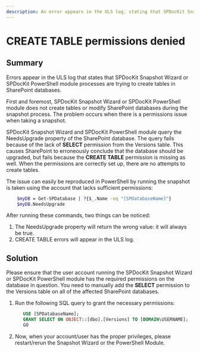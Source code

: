 ```yaml
---
description: An error appears in the ULS log, stating that SPDocKit Snapshot Wizard or SPDocKit PowerShell module processes are trying to create tables in SharePoint databases.
---
```


# CREATE TABLE permissions denied

## **Summary**

Errors appear in the ULS log that states that SPDocKit Snapshot Wizard or SPDocKit PowerShell module processes are trying to create tables in SharePoint databases.

First and foremost, SPDocKit Snapshot Wizard or SPDocKit PowerShell module does not create tables or modify SharePoint databases during the snapshot process. The problem occurs when there is a permissions issue when taking a snapshot.

SPDocKit Snapshot Wizard and SPDocKit PowerShell module query the NeedsUpgrade property of the SharePoint database. The query fails because of the lack of **SELECT** permission from the Versions table. This causes SharePoint to erroneously conclude that the database should be upgraded, but fails because the **CREATE TABLE** permission is missing as well. When the permissions are correctly set up, there are no attempts to create tables.

The issue can easily be reproduced in PowerShell by running the snapshot is taken using the account that lacks sufficient permissions:

```bash
    $myDB = Get-SPDatabase | ?{$_.Name -eq "[SPDatabaseName]"}
    $myDB.NeedsUpgrade
```

After running these commands, two things can be noticed:

1. The NeedsUpgrade property will return the wrong value: it will always be true. 
2. CREATE TABLE errors will appear in the ULS log.

## **Solution**

Please ensure that the user account running the SPDocKit Snapshot Wizard or SPDocKit PowerShell module has the required permissions on the database in question. You need to manually add the **SELECT** permission to the Versions table on all of the affected SharePoint databases.

1. Run the following SQL query to grant the necessary permissions:

   ```sql
      USE [SPDatabaseName];  
      GRANT SELECT ON OBJECT::[dbo].[Versions] TO [DOMAIN\USERNAME];  
      GO
   ```

2. Now, when your account/user has the proper privileges, please restart/rerun the Snapshot Wizard or the PowerShell Module.

